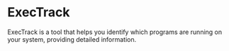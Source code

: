 # ExecTrack
ExecTrack is a tool that helps you identify which programs are running on your system, providing detailed information.
